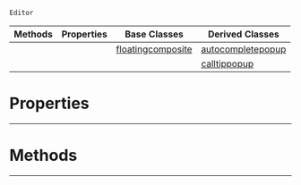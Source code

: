  `Editor`

|Methods|Properties|Base Classes|Derived Classes|
|---|---|---|---|
| | |[floatingcomposite](https://github.com/PlasmaEngine/PlasmaDocs/blob/master/code_reference/class_reference/floatingcomposite.markdown)|[autocompletepopup](https://github.com/PlasmaEngine/PlasmaDocs/blob/master/code_reference/class_reference/autocompletepopup.markdown)|
| | | |[calltippopup](https://github.com/PlasmaEngine/PlasmaDocs/blob/master/code_reference/class_reference/calltippopup.markdown)|


 #  Properties


---  
 #  Methods


---  
 

 